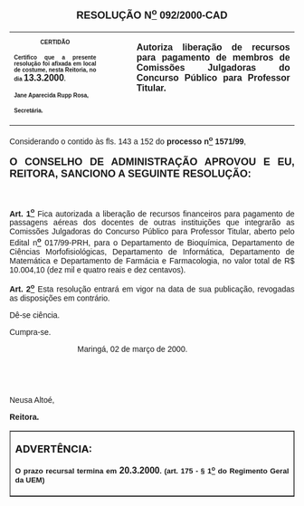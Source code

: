 <BODY>

<FONT FACE="Arial" SIZE=4><P ALIGN="CENTER"></P>
<B><P ALIGN="CENTER">RESOLU&Ccedil;&Atilde;O  N<U><SUP>o</U></SUP>  092/2000-CAD</P>
</B></FONT><FONT FACE="Arial"></FONT>
<TABLE CELLSPACING=0 BORDER=0 CELLPADDING=7 WIDTH=621>
<TR><TD WIDTH="32%" VALIGN="TOP">
<B><FONT FACE="Arial" SIZE=1><P ALIGN="CENTER">CERTID&Atilde;O</P>
<P ALIGN="JUSTIFY">   Certifico que a presente resolu&ccedil;&atilde;o foi afixada em local de costume, nesta Reitoria, no dia </FONT><FONT FACE="Arial">13.3.2000</FONT><FONT FACE="Arial" SIZE=1>.</P>
<P ALIGN="JUSTIFY"></P>
<P ALIGN="JUSTIFY">Jane Aparecida Rupp Rosa,</P>
<P ALIGN="JUSTIFY">Secret&aacute;ria.</B></FONT></TD>
<TD WIDTH="11%" VALIGN="TOP">&nbsp;</TD>
<TD WIDTH="58%" VALIGN="TOP">
<B><FONT FACE="Arial"><P ALIGN="JUSTIFY">Autoriza libera&ccedil;&atilde;o de recursos para pagamento de membros de Comiss&otilde;es Julgadoras do Concurso P&uacute;blico para Professor Titular.</B></FONT></TD>
</TR>
</TABLE>

<FONT FACE="Arial"><P ALIGN="JUSTIFY"></P>
<P ALIGN="JUSTIFY">&#9;Considerando o contido &agrave;s fls. 143 a 152 do <B>processo n<U><SUP>o</U></SUP> 1571/99</B>,</P>
<P ALIGN="JUSTIFY">&#9;</P>
<P ALIGN="JUSTIFY"></P>
</FONT><B><FONT FACE="Arial" SIZE=4><P ALIGN="JUSTIFY">O CONSELHO DE ADMINISTRA&Ccedil;&Atilde;O APROVOU E EU, REITORA, SANCIONO A SEGUINTE RESOLU&Ccedil;&Atilde;O:</P>
</B></FONT><FONT FACE="Arial">
<P>&nbsp;</P>
<B><P ALIGN="JUSTIFY">Art. 1<U><SUP>o</B></U></SUP> Fica autorizada a libera&ccedil;&atilde;o de recursos financeiros para pagamento de passagens a&eacute;reas dos docentes de outras institui&ccedil;&otilde;es que integrar&atilde;o as Comiss&otilde;es Julgadoras do Concurso P&uacute;blico para Professor Titular, aberto pelo Edital n<B><U><SUP>o</B></U></SUP> 017/99-PRH, para o Departamento de Bioqu&iacute;mica, Departamento de Ci&ecirc;ncias Morfofisiol&oacute;gicas, Departamento de Inform&aacute;tica, Departamento de Matem&aacute;tica e Departamento de Farm&aacute;cia e Farmacologia, no valor total de R$ 10.004,10 (dez mil e quatro reais e dez centavos).</P>
<B><P ALIGN="JUSTIFY">&#9;Art. 2<U><SUP>o</B></U></SUP> Esta resolu&ccedil;&atilde;o entrar&aacute; em vigor na data de sua publica&ccedil;&atilde;o, revogadas as disposi&ccedil;&otilde;es em contr&aacute;rio.</P>
<P ALIGN="JUSTIFY">&#9;D&ecirc;-se ci&ecirc;ncia.</P>
<P ALIGN="JUSTIFY">&#9;Cumpra-se.</P>
<P ALIGN="JUSTIFY"></P><DIR>
<DIR>
<DIR>

<P ALIGN="JUSTIFY">&#9;&#9;&#9;Maring&aacute;, 02 de mar&ccedil;o de 2000.</P>
<P ALIGN="JUSTIFY"></P>
<P ALIGN="JUSTIFY">&nbsp;</P>
<P ALIGN="JUSTIFY">&nbsp;</P></DIR>
</DIR>
</DIR>

<P ALIGN="JUSTIFY">   &#9;&#9;&#9;&#9;Neusa Alto&eacute;,</P>
<P ALIGN="JUSTIFY">&#9;&#9;&#9;&#9;<B>Reitora.</P>
<P ALIGN="JUSTIFY"></P></B></FONT>
<TABLE BORDER CELLSPACING=1 CELLPADDING=4 WIDTH=212>
<TR><TD VALIGN="TOP">
<B><FONT SIZE=4><P> ADVERT&Ecirc;NCIA:</P>
</FONT><FONT FACE="Arial" SIZE=2><P ALIGN="JUSTIFY">O prazo recursal termina em </FONT><FONT FACE="Arial">20.3.2000</FONT><FONT FACE="Arial" SIZE=2>. (art. 175 - § 1<U><SUP>o</U></SUP> do Regimento Geral da UEM)</B></FONT></TD>
</TR>
</TABLE>

<FONT SIZE=2><P>                    </P></FONT></BODY>
